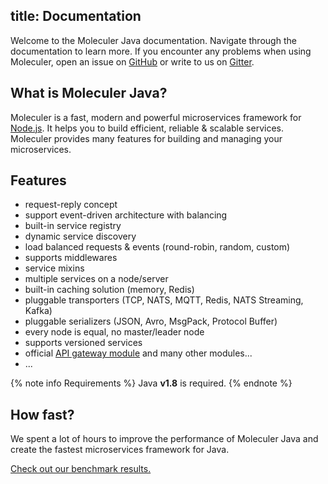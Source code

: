 title: Documentation
---
Welcome to the Moleculer Java documentation. Navigate through the documentation to learn more. If you encounter any problems when using Moleculer, open an issue on [GitHub](https://github.com/moleculer-java/moleculer-java/issues) or write to us on [Gitter](https://gitter.im/moleculer-java/moleculer-java).

## What is Moleculer Java?

Moleculer is a fast, modern and powerful microservices framework for [Node.js](https://nodejs.org/en/). It helps you to build efficient, reliable & scalable services. Moleculer provides many features for building and managing your microservices.

## Features

- request-reply concept
- support event-driven architecture with balancing
- built-in service registry
- dynamic service discovery
- load balanced requests & events (round-robin, random, custom)
- supports middlewares
- service mixins
- multiple services on a node/server
- built-in caching solution (memory, Redis)
- pluggable transporters (TCP, NATS, MQTT, Redis, NATS Streaming, Kafka)
- pluggable serializers (JSON, Avro, MsgPack, Protocol Buffer)
- every node is equal, no master/leader node
- supports versioned services
- official [API gateway module](https://github.com/moleculer-java/moleculer-java-web) and many other modules...
- ...

{% note info Requirements %}
Java **v1.8** is required.
{% endnote %}

## How fast?

We spent a lot of hours to improve the performance of Moleculer Java and create the fastest microservices framework for Java.

[Check out our benchmark results.](benchmark.html)
